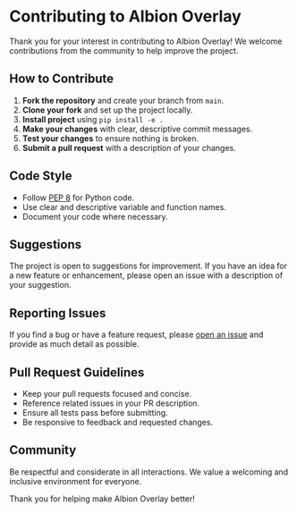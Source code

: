# Contributing to Albion Overlay

Thank you for your interest in contributing to Albion Overlay! We welcome contributions from the community to help improve the project.

## How to Contribute

1. **Fork the repository** and create your branch from `main`.
2. **Clone your fork** and set up the project locally.
3. **Install project** using `pip install -e .`
4. **Make your changes** with clear, descriptive commit messages.
5. **Test your changes** to ensure nothing is broken.
6. **Submit a pull request** with a description of your changes.

## Code Style

- Follow [PEP 8](https://pep8.org/) for Python code.
- Use clear and descriptive variable and function names.
- Document your code where necessary.

## Suggestions

The project is open to suggestions for improvement. If you have an idea for a new feature or enhancement, please open an issue with a description of your suggestion.

## Reporting Issues

If you find a bug or have a feature request, please [open an issue](https://github.com/jinymusim/Albion/issues) and provide as much detail as possible.

## Pull Request Guidelines

- Keep your pull requests focused and concise.
- Reference related issues in your PR description.
- Ensure all tests pass before submitting.
- Be responsive to feedback and requested changes.

## Community

Be respectful and considerate in all interactions. We value a welcoming and inclusive environment for everyone.

Thank you for helping make Albion Overlay better!